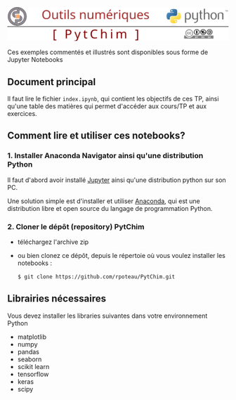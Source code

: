 <a name="top"></a>

[<img width="700px" src="./svg/logoReadme.svg"/>](#top)

Ces exemples commentés et illustrés sont disponibles sous forme de Jupyter Notebooks

## Document principal
Il faut lire le fichier `index.ipynb`, qui contient les objectifs de ces TP, ainsi qu'une table des matières qui permet d'accéder aux cours/TP et aux exercices.

## Comment lire et utiliser ces notebooks?

### 1. Installer Anaconda Navigator ainsi qu'une distribution Python 
Il faut d'abord avoir installé [Jupyter](https://jupyter.org/) ainsi qu'une distribution python sur son PC. 

Une solution simple est d'installer et utiliser [Anaconda](https://www.anaconda.com/), qui est une distribution libre et open source du langage de programmation Python.

### 2. Cloner le dépôt (repository) PytChim

- téléchargez l'archive zip
- ou bien clonez ce dépôt, depuis le répertoie où vous voulez installer les notebooks :

    ```bash
    $ git clone https://github.com/rpoteau/PytChim.git
    ```

## Librairies nécessaires
Vous devez installer les libraries suivantes dans votre environnement Python

- matplotlib
- numpy
- pandas
- seaborn
- scikit learn
- tensorflow
- keras
- scipy

